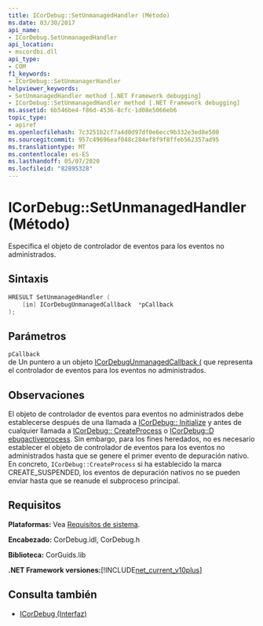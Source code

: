 ```yaml
---
title: ICorDebug::SetUnmanagedHandler (Método)
ms.date: 03/30/2017
api_name:
- ICorDebug.SetUnmanagedHandler
api_location:
- mscordbi.dll
api_type:
- COM
f1_keywords:
- ICorDebug::SetUnmanagerHandler
helpviewer_keywords:
- SetUnmanagedHandler method [.NET Framework debugging]
- ICorDebug::SetUnmanagedHandler method [.NET Framework debugging]
ms.assetid: 6b546be4-f86d-4536-8cfc-1d08e5066eb6
topic_type:
- apiref
ms.openlocfilehash: 7c3251b2cf7a4d0d97df0e6ecc9b332e3ed8e500
ms.sourcegitcommit: 957c49696eaf048c284ef8f9f8ffeb562357ad95
ms.translationtype: MT
ms.contentlocale: es-ES
ms.lasthandoff: 05/07/2020
ms.locfileid: "82895328"
---
```

# <a name="icordebugsetunmanagedhandler-method"></a>ICorDebug::SetUnmanagedHandler (Método)
Especifica el objeto de controlador de eventos para los eventos no administrados.  
  
## <a name="syntax"></a>Sintaxis  
  
```cpp  
HRESULT SetUnmanagedHandler (  
    [in] ICorDebugUnmanagedCallback  *pCallback  
);  
```  
  
## <a name="parameters"></a>Parámetros  
 `pCallback`  
 de Un puntero a un objeto [ICorDebugUnmanagedCallback (](icordebugunmanagedcallback-interface.md) que representa el controlador de eventos para los eventos no administrados.  
  
## <a name="remarks"></a>Observaciones  
 El objeto de controlador de eventos para eventos no administrados debe establecerse después de una llamada a [ICorDebug:: Initialize](icordebug-initialize-method.md) y antes de cualquier llamada a [ICorDebug:: CreateProcess](icordebug-createprocess-method.md) o [ICorDebug::D ebugactiveprocess](icordebug-debugactiveprocess-method.md). Sin embargo, para los fines heredados, no es necesario establecer el objeto de controlador de eventos para los eventos no administrados hasta que se genere el primer evento de depuración nativo. En concreto, `ICorDebug::CreateProcess` si ha establecido la marca CREATE_SUSPENDED, los eventos de depuración nativos no se pueden enviar hasta que se reanude el subproceso principal.  
  
## <a name="requirements"></a>Requisitos  
 **Plataformas:** Vea [Requisitos de sistema](../../get-started/system-requirements.md).  
  
 **Encabezado:** CorDebug.idl, CorDebug.h  
  
 **Biblioteca:** CorGuids.lib  
  
 **.NET Framework versiones:**[!INCLUDE[net_current_v10plus](../../../../includes/net-current-v10plus-md.md)]  
  
## <a name="see-also"></a>Consulta también

- [ICorDebug (Interfaz)](icordebug-interface.md)
